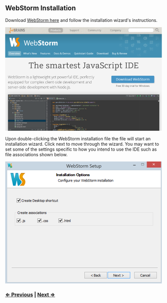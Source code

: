 ## WebStorm Installation

Download [WebStorm here]() and follow the installation wizard's instructions.

![](../assets/windows-webstorm-01.png)

Upon double-clicking the WebStorm installation file the file will start an installation wizard. Click next to move through the wizard. You may want to set some of the settings specific to how you intend to use the IDE such as file associations shown below.

![](../assets/windows-webstorm-02.png)

### [⇐ Previous](terminal.md) | [Next ⇒](git.md)
